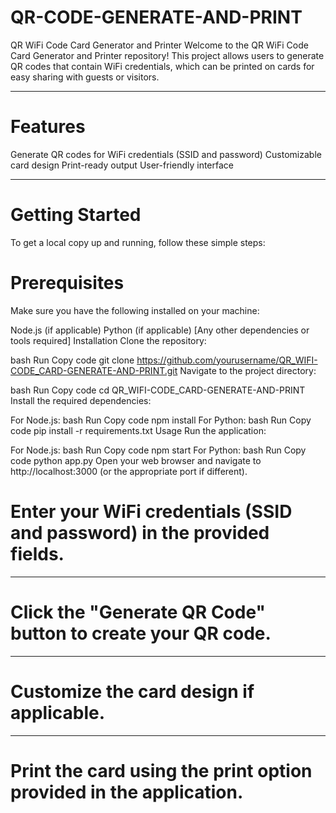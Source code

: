 # QR-CODE-GENERATE-AND-PRINT
QR WiFi Code Card Generator and Printer
Welcome to the QR WiFi Code Card Generator and Printer repository! This project allows users to generate QR codes that contain WiFi credentials, which can be printed on cards for easy sharing with guests or visitors.

---

# Features
Generate QR codes for WiFi credentials (SSID and password)
Customizable card design
Print-ready output
User-friendly interface

---

# Getting Started
To get a local copy up and running, follow these simple steps:

# Prerequisites
Make sure you have the following installed on your machine:

Node.js (if applicable)
Python (if applicable)
[Any other dependencies or tools required]
Installation
Clone the repository:

bash
Run
Copy code
git clone https://github.com/yourusername/QR_WIFI-CODE_CARD-GENERATE-AND-PRINT.git
Navigate to the project directory:

bash
Run
Copy code
cd QR_WIFI-CODE_CARD-GENERATE-AND-PRINT
Install the required dependencies:

For Node.js:
bash
Run
Copy code
npm install
For Python:
bash
Run
Copy code
pip install -r requirements.txt
Usage
Run the application:

For Node.js:
bash
Run
Copy code
npm start
For Python:
bash
Run
Copy code
python app.py
Open your web browser and navigate to http://localhost:3000 (or the appropriate port if different).

# Enter your WiFi credentials (SSID and password) in the provided fields.

---

# Click the "Generate QR Code" button to create your QR code.

---

# Customize the card design if applicable.

---

# Print the card using the print option provided in the application.

